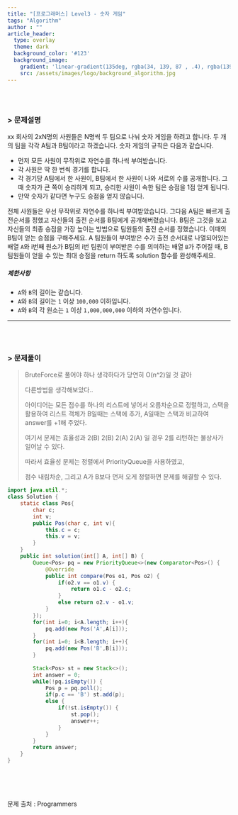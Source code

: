 ```yaml
---
title: "[프로그래머스] Level3 - 숫자 게임"
tags: "Algorithm"
author : ""
article_header:
  type: overlay
  theme: dark
  background_color: '#123'
  background_image:
    gradient: 'linear-gradient(135deg, rgba(34, 139, 87 , .4), rgba(139, 34, 139, .4))'
    src: /assets/images/logo/background_algorithm.jpg
---
```






###### <br/>

### > 문제설명

xx 회사의 2xN명의 사원들은 N명씩 두 팀으로 나눠 숫자 게임을 하려고 합니다. 두 개의 팀을 각각 A팀과 B팀이라고 하겠습니다. 숫자 게임의 규칙은 다음과 같습니다.

- 먼저 모든 사원이 무작위로 자연수를 하나씩 부여받습니다.
- 각 사원은 딱 한 번씩 경기를 합니다.
- 각 경기당 A팀에서 한 사원이, B팀에서 한 사원이 나와 서로의 수를 공개합니다. 그때 숫자가 큰 쪽이 승리하게 되고, 승리한 사원이 속한 팀은 승점을 1점 얻게 됩니다.
- 만약 숫자가 같다면 누구도 승점을 얻지 않습니다.

전체 사원들은 우선 무작위로 자연수를 하나씩 부여받았습니다. 그다음 A팀은 빠르게 출전순서를 정했고 자신들의 출전 순서를 B팀에게 공개해버렸습니다. B팀은 그것을 보고 자신들의 최종 승점을 가장 높이는 방법으로 팀원들의 출전 순서를 정했습니다. 이때의 B팀이 얻는 승점을 구해주세요.
A 팀원들이 부여받은 수가 출전 순서대로 나열되어있는 배열 `A`와 i번째 원소가 B팀의 i번 팀원이 부여받은 수를 의미하는 배열 `B`가 주어질 때, B 팀원들이 얻을 수 있는 최대 승점을 return 하도록 solution 함수를 완성해주세요.

##### 제한사항

- `A`와 `B`의 길이는 같습니다.
- `A`와 `B`의 길이는 `1` 이상 `100,000` 이하입니다.
- `A`와 `B`의 각 원소는 `1` 이상 `1,000,000,000` 이하의 자연수입니다.

------


<br>

<br>

### > 문제풀이

> BruteForce로 풀어야 하나 생각하다가 당연히 O(n^2)일 것 같아
>
> 다른방법을 생각해보았다..
>
> 아이디어는 모든 점수를 하나의 리스트에 넣어서 오름차순으로 정렬하고, 스택을 활용하여 리스트 객체가 B일때는 스택에 추가, A일때는 스택과 비교하여 answer를 +1해 주었다.
>
> 여기서 문제는 효율성과 2(B) 2(B) 2(A) 2(A) 일 경우 2를 리턴하는 불상사가 일어날 수 있다.
>
> 따라서 효율성 문제는 정렬에서 PriorityQueue을 사용하였고,
>
> 점수 내림차순, 그리고 A가 B보다 먼저 오게 정렬하면 문제를 해결할 수 있다.

```java
import java.util.*;
class Solution {
    static class Pos{
        char c;
        int v;
        public Pos(char c, int v){
            this.c = c;
            this.v = v;
        }
    }
    public int solution(int[] A, int[] B) {
    	Queue<Pos> pq = new PriorityQueue<>(new Comparator<Pos>() {
			@Override
			public int compare(Pos o1, Pos o2) {
                if(o2.v == o1.v) {
                    return o1.c - o2.c;
                }
				else return o2.v - o1.v;
			}
    	});
        for(int i=0; i<A.length; i++){
            pq.add(new Pos('A',A[i]));
        }
        for(int i=0; i<B.length; i++){
            pq.add(new Pos('B',B[i]));
        }
        
        Stack<Pos> st = new Stack<>();
        int answer = 0;
        while(!pq.isEmpty()) {
        	Pos p = pq.poll();
        	if(p.c == 'B') st.add(p);
        	else {
        		if(!st.isEmpty()) {
        			st.pop();
        			answer++;
        		}
        	}
        }
        return answer;
    }
}
```



<br/>

<br/>

<br/>

문제 출처 : Programmers

<br/>

<br/>

<br/>
